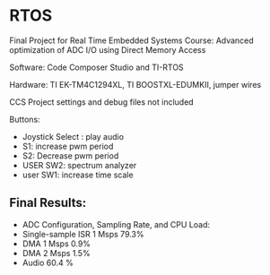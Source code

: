 # RTOS
Final Project for Real Time Embedded Systems Course:
Advanced optimization of ADC I/O using Direct Memory Access

Software: Code Composer Studio and TI-RTOS

Hardware: TI EK-TM4C1294XL, TI BOOSTXL-EDUMKII, jumper wires

CCS Project settings and debug files not included

Buttons: 
* Joystick Select : play audio 
* S1: increase pwm period
* S2: Decrease pwm period
* USER SW2: spectrum analyzer
* user SW1: increase time scale

## Final Results:
* ADC Configuration, Sampling Rate, and CPU Load:
* Single-sample ISR	1 Msps	79.3%
* DMA	1 Msps	0.9%
* DMA	2 Msps	1.5%
* Audio 60.4 %

